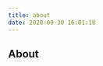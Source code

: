 ```yaml
---
title: about
date: 2020-09-30 16:01:18
---
```


## About
<div 
  class="aplayer no-destroy" 
  data-id="000PeZCQ1i4XVs"  
  data-server="tencent" 
  data-type="artist" 
  data-fixed="true" 
  data-mini="true" 
  data-listFolded="false" 
  data-order="random" 
  data-preload="none" 
  data-autoplay="true" 
  muted
></div>